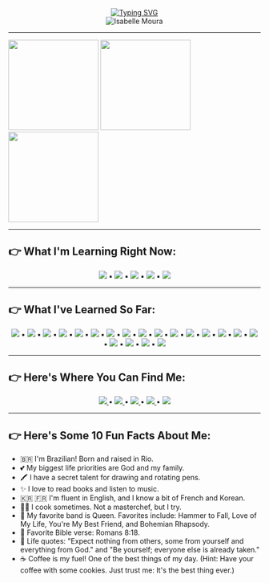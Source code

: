 <div align="center">
  <a href="https://git.io/typing-svg">
    <img src="https://readme-typing-svg.demolab.com?font=Fira+Code&weight=600&size=25&duration=2500&pause=1500&color=00BF63&center=true&vCenter=true&random=false&width=475&lines=Hello+there!%F0%9F%91%8B+Welcome%E2%9C%A8%F0%9F%A4%97" alt="Typing SVG" />
  </a>
</div>

<div align="center">
  <img src="https://cdn.discordapp.com/attachments/982051013454360579/1178875636450873395/Design_sem_nome__5_-removebg-preview.png?ex=66894bbe&is=6687fa3e&hm=73466774d5f0f0def71636ef2914c02e6db027c38bb6a79dcba45433764f9082&" alt="Isabelle Moura"/> 
</div>

<hr/>

<div style=display: flex>
  <img height="180em" src="https://github-readme-stats.vercel.app/api?username=Isabelle-Moura&show_icons=false&&theme=aura"/>  
  <img height="180em" src="https://github-readme-stats.vercel.app/api/top-langs/?username=Isabelle-Moura&theme=aura"/>  
  <img height="180em" src="https://cdn.discordapp.com/attachments/982051013454360579/1170851361697562786/tenor.gif?ex=6689c44d&is=668872cd&hm=52be90612d15527ef6e12ac0e2f5f8ea8070e3911acac67f6e2b20873d686cd0&"/>  
</div>

<hr/>

## **👉 What I'm Learning Right Now:**
<div align="center">
  <img src="https://img.shields.io/badge/Python-376d9c?style=for-the-badge&logo=python&logoColor=white"/> ▪ 
  <img src="https://img.shields.io/badge/Flask-41ACC0?style=for-the-badge&logo=flask&logoColor=white"/> ▪
  <img src="https://img.shields.io/badge/Sass-CC6699?style=for-the-badge&logo=sass&logoColor=white"/> ▪
  <img src="https://img.shields.io/badge/redux-%23593d88.svg?style=for-the-badge&logo=redux&logoColor=white"/> ▪
  <img src="https://img.shields.io/badge/C-00599C?style=for-the-badge&logo=c&logoColor=white"/>
</div>

<hr/>

## **👉 What I've Learned So Far:**
<div align="center">
  <img src="https://img.shields.io/badge/Nest_js-CA4261?style=for-the-badge&logo=nestjs&logoColor=white"/> ▪ 
  <img src="https://img.shields.io/badge/PostgreSQL-6841e9?style=for-the-badge&logo=postgresql&logoColor=white"/> ▪ 
  <img src="https://img.shields.io/badge/TypeORM-ff0000?style=for-the-badge&logo=orm&logoColor=white"/> ▪ 
  <img src="https://img.shields.io/badge/SQL-DB7533?style=for-the-badge&logo=mysql&logoColor=white"/> ▪ 
  <img src="https://img.shields.io/badge/HTML5-E34F26?style=for-the-badge&logo=html5&logoColor=white"/> ▪  
  <img src="https://img.shields.io/badge/CSS3-1572B6?style=for-the-badge&logo=css3&logoColor=white"/> ▪ 
  <img src="https://img.shields.io/badge/JavaScript-F7DF1E?style=for-the-badge&logo=javascript&logoColor=black"/> ▪ 
  <img src="https://img.shields.io/badge/React-20232A?style=for-the-badge&logo=react&logoColor=61DAFB"/> ▪ 
  <img src="https://img.shields.io/badge/styled--components-DB7093?style=for-the-badge&logo=styled-components&logoColor=white"/> ▪ 
  <img src="https://img.shields.io/badge/React_Router-CA4245?style=for-the-badge&logo=react-router&logoColor=white"/> ▪ 
  <img src="https://img.shields.io/badge/TypeScript-007ACC?style=for-the-badge&logo=typescript&logoColor=white"/> ▪  
  <img src="https://img.shields.io/badge/Markdown-000000?style=for-the-badge&logo=markdown&logoColor=white"/> ▪ 
  <img src="https://img.shields.io/badge/MongoDB-00593f?style=for-the-badge&logo=mongodb&logoColor=white"/> ▪ 
  <img src="https://img.shields.io/badge/Mongoose-00303f?style=for-the-badge&logo=mongoose&logoColor=white"/> ▪ 
  <img src="https://img.shields.io/badge/Node.js-43853D?style=for-the-badge&logo=node.js&logoColor=white"/> ▪ 
  <img src="https://img.shields.io/badge/Express.js-000000?style=for-the-badge&logo=express&logoColor=white"/> ▪ 
  <img src="https://img.shields.io/badge/Jest-323330?style=for-the-badge&logo=Jest&logoColor=white"/> ▪ 
  <img src="https://img.shields.io/badge/Vitest-BABACA?style=for-the-badge&logo=vitest&logoColor=white"/> ▪ 
  <img src="https://img.shields.io/badge/GIT-E44C30?style=for-the-badge&logo=git&logoColor=white"/> ▪ 
  <img src="https://img.shields.io/badge/Insomnia-black?style=for-the-badge&logo=insomnia&logoColor=5849BE"/> 
</div>

<hr/>

## **👉 Here's Where You Can Find Me:**
<div align="center">
  <a href="mailto:mourabisabelle@gmail.com" target="_blank">
    <img href="mailto:mourabisabelle@gmail.com" src="https://img.shields.io/badge/Gmail-D14836?style=for-the-badge&logo=gmail&logoColor=white"/> 
  </a> ▪
  <a href="https://github.com/Isabelle-Moura?tab=repositories" target="_blank">
    <img src="https://img.shields.io/badge/GitHub-100000?style=for-the-badge&logo=github&logoColor=white"/>  
  </a> ▪
  <a href="https://www.linkedin.com/in/isa-moura/" target="_blank">
    <img src="https://img.shields.io/badge/LinkedIn-0077B5?style=for-the-badge&logo=linkedin&logoColor=white"/> 
  </a> ▪ 
  <a href="https://medium.com/@mourabisabelle" target="_blank">
    <img src="https://img.shields.io/badge/Medium-12100E?style=for-the-badge&logo=medium&logoColor=white"/> 
  </a> ▪
  <a href="https://www.instagram.com/isa_moura112/" target="_blank">
    <img src="https://img.shields.io/badge/Instagram-E4405F?style=for-the-badge&logo=instagram&logoColor=white"/>
  </a>
</div>

<hr/>

## **👉 Here's Some 10 Fun Facts About Me:**
- 🇧🇷 I'm Brazilian! Born and raised in Rio.
- 💕 My biggest life priorities are God and my family.
- 🖍 I have a secret talent for drawing and rotating pens.
- ✨ I love to read books and listen to music.
- 🇰🇷 🇫🇷 I'm fluent in English, and I know a bit of French and Korean.
- 👩‍🍳 I cook sometimes. Not a masterchef, but I try.
- 🥁 My favorite band is Queen. Favorites include: Hammer to Fall, Love of My Life, You're My Best Friend, and Bohemian Rhapsody.
- 🛐 Favorite Bible verse: Romans 8:18.
- 💬 Life quotes: "Expect nothing from others, some from yourself and everything from God." and "Be yourself; everyone else is already taken."
- ☕ Coffee is my fuel! One of the best things of my day. (Hint: Have your coffee with some cookies. Just trust me: It's the best thing ever.)
